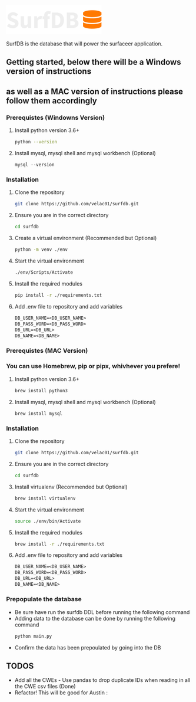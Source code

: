 ![SurfDB Logo](./static/SurfDB-Logo.png)

SurfDB is the database that will power the surfaceer application.

## Getting started, below there will be a Windows version of instructions
## as well as a MAC version of instructions please follow them accordingly

### Prerequistes (Windowns Version)
1. Install python version 3.6+
    ```sh
    python --version
    ```
2. Install mysql, mysql shell and mysql workbench (Optional)
    ```
    mysql --version 
    ```

### Installation 
1. Clone the repository 
    ```sh 
    git clone https://github.com/velac01/surfdb.git
    ```
2. Ensure you are in the correct directory 
    ```sh
    cd surfdb
    ```
2. Create a virtual environment (Recommended but Optional) 
    ```sh
    python -m venv ./env
    ```
3. Start the virtual environment 
    ```sh
    ./env/Scripts/Activate
    ```
4. Install the required modules 
    ```sh
    pip install -r ./requirements.txt
    ```
5. Add .env file to repository and add variables 
    ```dosini
    DB_USER_NAME=<DB_USER_NAME>
    DB_PASS_WORD=<DB_PASS_WORD>
    DB_URL=<DB_URL>
    DB_NAME=<DB_NAME>
    ```

### Prerequistes (MAC Version) 
### You can use Homebrew, pip or pipx, whivhever you prefere!
1. Install python version 3.6+
    ```sh
    brew install python3 
    ```
2. Install mysql, mysql shell and mysql workbench (Optional)
    ```
    brew install mysql
    ```

### Installation 
1. Clone the repository 
    ```sh 
    git clone https://github.com/velac01/surfdb.git
    ```
2. Ensure you are in the correct directory 
    ```sh
    cd surfdb
    ```
2. Install virtualenv (Recommended but Optional) 
    ```sh
    brew install virtualenv
    ```
3. Start the virtual environment 
    ```sh
    source ./env/bin/Activate
    ```
4. Install the required modules 
    ```sh
    brew install -r ./requirements.txt
    ```
5. Add .env file to repository and add variables 
    ```dosini
    DB_USER_NAME=<DB_USER_NAME>
    DB_PASS_WORD=<DB_PASS_WORD>
    DB_URL=<DB_URL>
    DB_NAME=<DB_NAME>
    ```
### Prepopulate the database 
- Be sure have run the surfdb DDL before running the following command
- Adding data to the database can be done by running the following command 
    ```sh
    python main.py
    ```
- Confirm the data has been prepoulated by going into the DB

## TODOS
- Add all the CWEs - Use pandas to drop duplicate IDs when reading in all the CWE csv files (Done)
- Refactor! This will be good for Austin :
